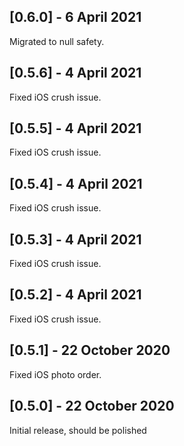 ## [0.6.0] - 6 April 2021
Migrated to null safety.

## [0.5.6] - 4 April 2021
Fixed iOS crush issue.

## [0.5.5] - 4 April 2021
Fixed iOS crush issue.

## [0.5.4] - 4 April 2021
Fixed iOS crush issue.

## [0.5.3] - 4 April 2021
Fixed iOS crush issue.

## [0.5.2] - 4 April 2021
Fixed iOS crush issue.

## [0.5.1] - 22 October 2020
Fixed iOS photo order.

## [0.5.0] - 22 October 2020
Initial release, should be polished
